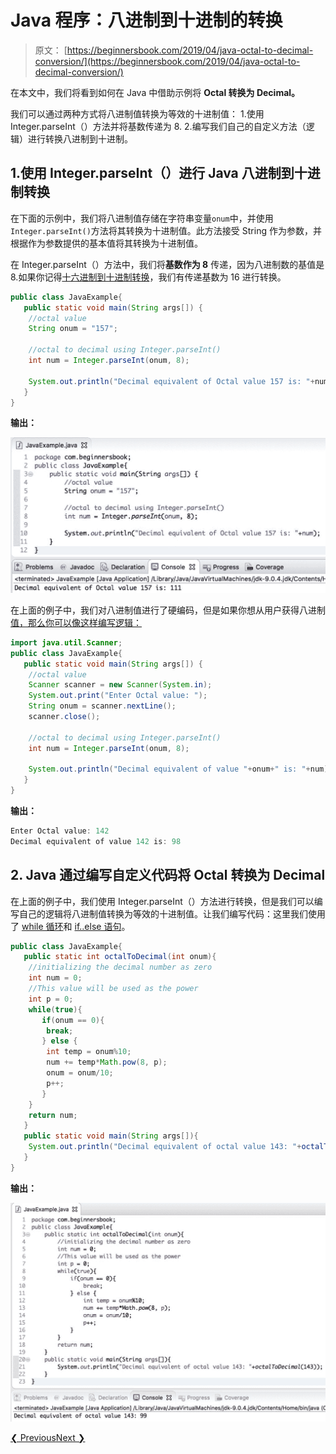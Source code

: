 # Java 程序：八进制到十进制的转换

> 原文： [https://beginnersbook.com/2019/04/java-octal-to-decimal-conversion/](https://beginnersbook.com/2019/04/java-octal-to-decimal-conversion/)

在本文中，我们将看到如何在 Java 中借助示例将 **Octal 转换为 Decimal。**

我们可以通过两种方式将八进制值转换为等效的十进制值：
1.使用 Integer.parseInt（）方法并将基数传递为 8\.
2.编写我们自己的自定义方法（逻辑）进行转换八进制到十进制。

## 1.使用 Integer.parseInt（）进行 Java 八进制到十进制转换

在下面的示例中，我们将八进制值存储在字符串变量`onum`中，并使用`Integer.parseInt()`方法将其转换为十进制值。此方法接受 String 作为参数，并根据作为参数提供的基本值将其转换为十进制值。

在 Integer.parseInt（）方法中，我们将**基数作为 8** 传递，因为八进制数的基值是 8.如果你记得[十六进制到十进制转换](https://beginnersbook.com/2019/04/java-hexadecimal-to-decimal-conversion/)，我们有传递基数为 16 进行转换。

```java
public class JavaExample{    
   public static void main(String args[]) {
	//octal value
	String onum = "157";

	//octal to decimal using Integer.parseInt()
	int num = Integer.parseInt(onum, 8);

	System.out.println("Decimal equivalent of Octal value 157 is: "+num);
   }
}
```

**输出：**

![Java octal to decimal conversion example](img/b06e64eb06d54b136f5e0795b21cc0cf.jpg)

在上面的例子中，我们对八进制值进行了硬编码，但是如果你想从用户获得八进制[值，那么你可以像这样编写逻辑：](https://beginnersbook.com/2014/07/java-program-to-get-input-from-user/)

```java
import java.util.Scanner;
public class JavaExample{    
   public static void main(String args[]) {
	//octal value
	Scanner scanner = new Scanner(System.in);
	System.out.print("Enter Octal value: ");
	String onum = scanner.nextLine();
	scanner.close();

	//octal to decimal using Integer.parseInt()
	int num = Integer.parseInt(onum, 8);

	System.out.println("Decimal equivalent of value "+onum+" is: "+num);
   }
}
```

**输出：**

```java
Enter Octal value: 142
Decimal equivalent of value 142 is: 98
```

## 2\. Java 通过编写自定义代码将 Octal 转换为 Decimal

在上面的例子中，我们使用 Integer.parseInt（）方法进行转换，但是我们可以编写自己的逻辑将八进制值转换为等效的十进制值。让我们编写代码：这里我们使用了 [while 循环](https://beginnersbook.com/2015/03/while-loop-in-java-with-examples/)和 [if..else 语句](https://beginnersbook.com/2017/08/if-else-statement-in-java/)。

```java
public class JavaExample{  
   public static int octalToDecimal(int onum){    
	//initializing the decimal number as zero 
	int num = 0;    
	//This value will be used as the power  
	int p = 0;      
	while(true){    
	   if(onum == 0){    
		break;    
	   } else {    
		int temp = onum%10;    
		num += temp*Math.pow(8, p);    
		onum = onum/10;    
		p++;    
	   }    
	}    
	return num;    
   }    
   public static void main(String args[]){        
	System.out.println("Decimal equivalent of octal value 143: "+octalToDecimal(143));       
   }
}
```

**输出：**

![Java octal to decimal conversion custom logic](img/af05cd6101cbccd094e90bc1f0d72d5c.jpg)

[❮ Previous](https://beginnersbook.com/2019/04/java-hexadecimal-to-decimal-conversion/)[Next ❯](https://beginnersbook.com/2015/05/java-ascii-to-string-conversion/)